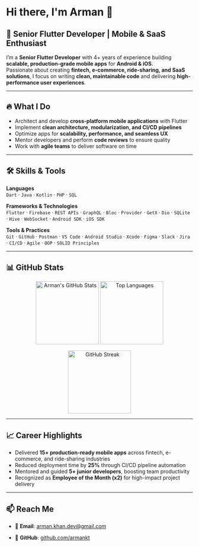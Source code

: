 # Hi there, I'm Arman 👋  

## 🚀 Senior Flutter Developer | Mobile & SaaS Enthusiast  

I’m a **Senior Flutter Developer** with 4+ years of experience building **scalable, production-grade mobile apps** for **Android & iOS**.  
Passionate about creating **fintech, e-commerce, ride-sharing, and SaaS solutions**, I focus on writing **clean, maintainable code** and delivering **high-performance user experiences**.  

---

## 🔥 What I Do  
- Architect and develop **cross-platform mobile applications** with Flutter  
- Implement **clean architecture, modularization, and CI/CD pipelines**  
- Optimize apps for **scalability, performance, and seamless UX**  
- Mentor developers and perform **code reviews** to ensure quality  
- Work with **agile teams** to deliver software on time  

---

## 🛠️ Skills & Tools  

**Languages**  
`Dart` · `Java` · `Kotlin` · `PHP` · `SQL`  

**Frameworks & Technologies**  
`Flutter` · `Firebase` · `REST APIs` · `GraphQL` · `Bloc` · `Provider` · `GetX` · `Dio` · `SQLite` · `Hive` · `WebSocket` · `Android SDK` · `iOS SDK`  

**Tools & Practices**  
`Git` · `GitHub` · `Postman` · `VS Code` · `Android Studio` · `Xcode` · `Figma` · `Slack` · `Jira` · `CI/CD` · `Agile` · `OOP` · `SOLID Principles`  

---

## 📊 GitHub Stats  

<p align="center">
  <img src="https://github-readme-stats.vercel.app/api?username=armankt&show_icons=true&theme=radical&count_private=true" alt="Arman's GitHub Stats" height="170"/>
  <img src="https://github-readme-stats.vercel.app/api/top-langs/?username=armankt&layout=compact&theme=radical" alt="Top Languages" height="170"/>
</p>  

<p align="center">
  <img src="https://streak-stats.demolab.com?user=armankt&theme=radical" alt="GitHub Streak" height="170"/>
</p>  

---

## 📈 Career Highlights  
- Delivered **15+ production-ready mobile apps** across fintech, e-commerce, and ride-sharing industries  
- Reduced deployment time by **25%** through CI/CD pipeline automation  
- Mentored and guided **5+ junior developers**, boosting team productivity  
- Recognized as **Employee of the Month (x2)** for high-impact project delivery  

---

## 📫 Reach Me  
- 📧 **Email**: [arman.khan.dev@gmail.com](mailto:arman.khan.dev@gmail.com)  
<!-- - 💼 **LinkedIn**: [linkedin.com/in/armankt](https://www.linkedin.com/in) --> 
- 🐙 **GitHub**: [github.com/armankt](https://github.com/armankt)  
